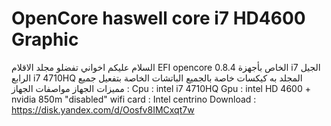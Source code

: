 # OpenCore haswell core i7 HD4600 Graphic


السلام عليكم اخواني
تفضلو مجلد الاقلام EFI opencore 0.8.4 الخاص بأجهزة i7 الجيل الرابع i7 4710HQ
المجلد به كيكسات خاصة بالجميع الباتشات الخاصة بتفعيل جميع مميزات الجهاز
مواصفات الجهاز :
Cpu : intel i7 4710HQ
Gpu : intel HD 4600 + nvidia 850m "disabled"
wifi card : Intel centrino
Download : https://disk.yandex.com/d/Oosfv8IMCxqt7w

